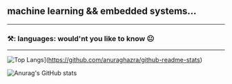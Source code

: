 machine learning && embedded systems...
---

---
### ⚒️: languages: would'nt you like to know 😐

---
![Top Langs](https://github-readme-stats.vercel.app/api/top-langs/?username=kinged0043&layout=compact&theme=vision-friendly-dark)](https://github.com/anuraghazra/github-readme-stats)

![Anurag's GitHub stats](https://github-readme-stats.vercel.app/api?username=anuraghazra&show_icons=true&theme=radical)
